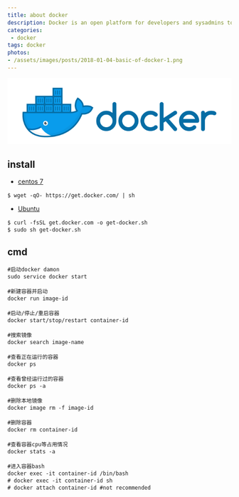 ```yaml
---
title: about docker
description: Docker is an open platform for developers and sysadmins to build, ship, and run distributed applications, whether on laptops, data center VMs, or the cloud.
categories:
 - docker
tags: docker
photos:
- /assets/images/posts/2018-01-04-basic-of-docker-1.png
---
```


![img](/assets/images/posts/2018-01-04-basic-of-docker-1.png)

## install

- [centos 7](https://stackoverflow.com/questions/43869867/installing-docker-17-version-on-centos-7)

```shell
$ wget -qO- https://get.docker.com/ | sh
```

- [Ubuntu](https://docs.docker.com/engine/installation/linux/docker-ce/ubuntu/#install-using-the-repository)

```shell
$ curl -fsSL get.docker.com -o get-docker.sh
$ sudo sh get-docker.sh
```

## cmd

```shell
#启动docker damon
sudo service docker start

#新建容器并启动
docker run image-id

#启动/停止/重启容器
docker start/stop/restart container-id

#搜索镜像
docker search image-name

#查看正在运行的容器
docker ps

#查看曾经运行过的容器
docker ps -a

#删除本地镜像
docker image rm -f image-id

#删除容器
docker rm container-id

#查看容器cpu等占用情况
docker stats -a

#进入容器bash
docker exec -it container-id /bin/bash
# docker exec -it container-id sh
# docker attach container-id #not recommended
```